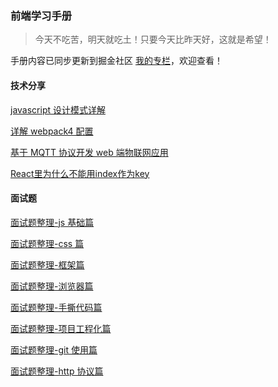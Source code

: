 ### 前端学习手册

> 今天不吃苦，明天就吃土！只要今天比昨天好，这就是希望！

手册内容已同步更新到掘金社区 [我的专栏](https://juejin.im/user/5c242177f265da610e8022b2/posts)，欢迎查看！

#### 技术分享

[javascript 设计模式详解](https://github.com/hanyueqiang/frontEnd_book/blob/master/javascript%E8%AE%BE%E8%AE%A1%E6%A8%A1%E5%BC%8F%E8%AF%A6%E8%A7%A3.md)

[详解 webpack4 配置](https://github.com/hanyueqiang/frontEnd_book/blob/master/%E8%AF%A6%E8%A7%A3webpack4%E9%85%8D%E7%BD%AE.md)

[基于 MQTT 协议开发 web 端物联网应用](https://github.com/hanyueqiang/frontEnd_book/blob/master/%E5%9F%BA%E4%BA%8EMQTT%E5%8D%8F%E8%AE%AE%E5%BC%80%E5%8F%91web%E7%AB%AF%E7%89%A9%E8%81%94%E7%BD%91%E5%BA%94%E7%94%A8.md)

[React里为什么不能用index作为key](https://github.com/hanyueqiang/frontEnd_book/blob/master/React%E9%87%8C%E4%B8%BA%E4%BB%80%E4%B9%88%E4%B8%8D%E8%83%BD%E7%94%A8index%E4%BD%9C%E4%B8%BAkey.md)

#### 面试题

[面试题整理-js 基础篇](https://github.com/hanyueqiang/frontEnd_book/blob/master/%E9%9D%A2%E8%AF%95%E9%A2%98%E6%95%B4%E7%90%86-js%E5%9F%BA%E7%A1%80%E7%AF%87.md)

[面试题整理-css 篇](https://github.com/hanyueqiang/frontEnd_book/blob/master/%E9%9D%A2%E8%AF%95%E9%A2%98%E6%95%B4%E7%90%86-css%E7%AF%87.md)

[面试题整理-框架篇](https://github.com/hanyueqiang/frontEnd_book/blob/master/%E9%9D%A2%E8%AF%95%E9%A2%98%E6%95%B4%E7%90%86-%E6%A1%86%E6%9E%B6%E7%AF%87.md)

[面试题整理-浏览器篇](https://github.com/hanyueqiang/frontEnd_book/blob/master/%E9%9D%A2%E8%AF%95%E9%A2%98%E6%95%B4%E7%90%86-%E6%B5%8F%E8%A7%88%E5%99%A8%E7%AF%87.md)

[面试题整理-手撕代码篇](https://github.com/hanyueqiang/frontEnd_book/blob/master/%E9%9D%A2%E8%AF%95%E9%A2%98%E6%95%B4%E7%90%86-%E6%89%8B%E6%92%95%E4%BB%A3%E7%A0%81%E7%AF%87.md)

[面试题整理-项目工程化篇](https://github.com/hanyueqiang/frontEnd_book/blob/master/%E9%9D%A2%E8%AF%95%E9%A2%98%E6%95%B4%E7%90%86-%E9%A1%B9%E7%9B%AE%E5%B7%A5%E7%A8%8B%E5%8C%96%E7%AF%87.md)

[面试题整理-git 使用篇](https://github.com/hanyueqiang/frontEnd_book/blob/master/%E9%9D%A2%E8%AF%95%E9%A2%98%E6%95%B4%E7%90%86-git%E4%BD%BF%E7%94%A8%E7%AF%87.md)

[面试题整理-http 协议篇](https://github.com/hanyueqiang/frontEnd_book/blob/master/%E9%9D%A2%E8%AF%95%E9%A2%98%E6%95%B4%E7%90%86-http%E5%8D%8F%E8%AE%AE%E7%AF%87.md)
